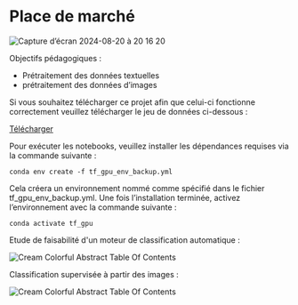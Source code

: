 # Place de marché

![Capture d’écran 2024-08-20 à 20 16 20](https://github.com/user-attachments/assets/68716d35-164b-4021-b159-c8a0b6da69e6)

Objectifs pédagogiques :

- Prétraitement des données textuelles
- prétraitement des données d’images

Si vous souhaitez télécharger ce projet afin que celui-ci fonctionne correctement veuillez télécharger le jeu de données ci-dessous :

[Télécharger](https://s3-eu-west-1.amazonaws.com/static.oc-static.com/prod/courses/files/Parcours_data_scientist/Projet+-+Textimage+DAS+V2/Dataset+projet+pre%CC%81traitement+textes+images.zip)

Pour exécuter les notebooks, veuillez installer les dépendances requises via la commande suivante :

`conda env create -f tf_gpu_env_backup.yml`

Cela créera un environnement nommé comme spécifié dans le fichier tf_gpu_env_backup.yml. Une fois l’installation terminée, activez l’environnement avec la commande suivante :


`conda activate tf_gpu`

Etude de faisabilité d'un moteur de classification automatique : 

![Cream Colorful Abstract Table Of Contents](https://github.com/user-attachments/assets/961d7917-9ea9-473d-8688-f5b3fc5476a6)

Classification supervisée à partir des images : 

![Cream Colorful Abstract Table Of Contents](https://github.com/user-attachments/assets/93b9a4f1-3d9f-445e-bd9e-df83bf162f70)




